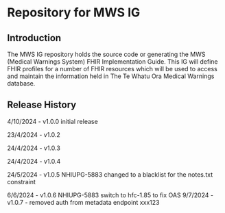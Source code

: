 # Repository for MWS IG

## Introduction
The MWS IG repository holds the source code or generating the MWS (Medical Warnings System) FHIR Implementation Guide. This IG will define FHIR profiles for a number of FHIR resources which will be used to access and maintain the information held in The Te Whatu Ora Medical Warnings database.

## Release History
4/10/2024 - v1.0.0 initial release

23/4/2024 - v1.0.2

24/4/2024 - v1.0.3

24/4/2024 - v1.0.4

24/5/2024 - v1.0.5 NHIUPG-5883 changed to a blacklist for the notes.txt constraint

6/6/2024  - v1.0.6 NHIUPG-5883 switch to hfc-1.85 to fix OAS
9/7/2024  - v1.0.7 - removed auth from metadata endpoint
xxx123
